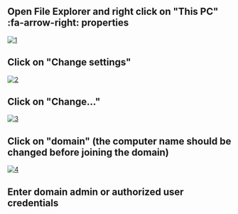 ## Open File Explorer and right click on "This PC" :fa-arrow-right: properties
<a href="https://ibb.co/2KCPw9S"><img src="https://i.ibb.co/4NXMcq2/1.png" alt="1" border="0" /></a>
## Click on "Change settings"
<a href="https://ibb.co/6rj35Z0"><img src="https://i.ibb.co/S5Fhpxw/2.png" alt="2" border="0" /></a>
## Click on "Change..."
<a href="https://ibb.co/BPm5Bqr"><img src="https://i.ibb.co/rtgRH4c/3.png" alt="3" border="0" /></a>
## Click on "domain" (the computer name should be changed before joining the domain)
<a href="https://ibb.co/Fz8xGPz"><img src="https://i.ibb.co/cQ2gzmQ/4.png" alt="4" border="0" /></a>
## Enter domain admin or authorized user credentials
